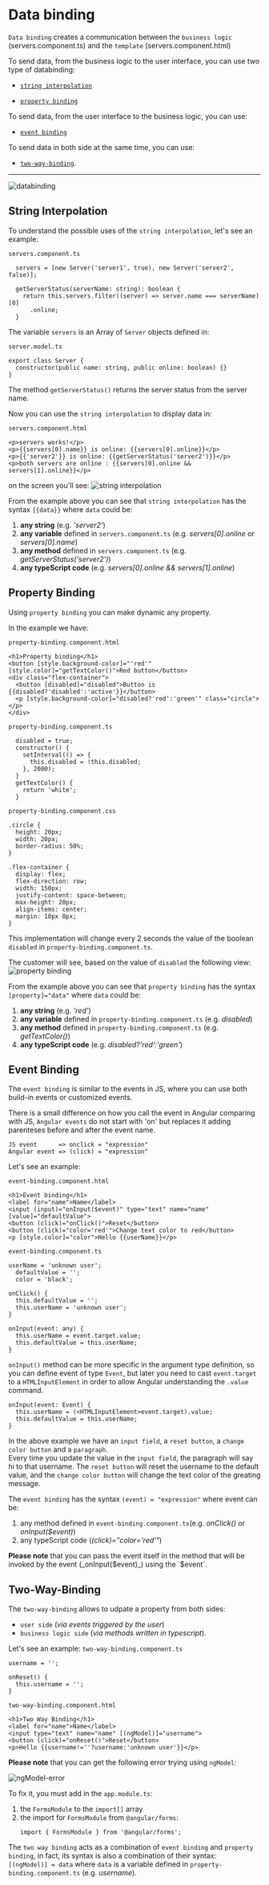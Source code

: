 # Data binding

`Data binding` creates a communication between the `business logic` (servers.component.ts) and the `template` (servers.component.html)

To send data, from the business logic to the user interface, you can use two type of databinding:

- [`string interpolation`](#string-interpolation)

- [`property binding`](#property-binding)

To send data, from the user interface to the business logic, you can use:

- [`event binding`](#event-binding)

To send data in both side at the same time, you can use:

- [`two-way-binding`](#two-way-binding).

---

![databinding](../assets/databinding.jpg "databinding")

## String Interpolation

To understand the possible uses of the `string interpolation`, let's see an example:

`servers.component.ts`

```
  servers = [new Server('server1', true), new Server('server2', false)];

  getServerStatus(serverName: string): boolean {
    return this.servers.filter((server) => server.name === serverName)[0]
      .online;
  }
```

The variable `servers` is an Array of `Server` objects defined in:

`server.model.ts`

```
export class Server {
  constructor(public name: string, public online: boolean) {}
}
```

The method `getServerStatus()` returns the server status from the server name.

Now you can use the `string interpolation` to display data in:

`servers.component.html`

```
<p>servers works!</p>
<p>{{servers[0].name}} is online: {{servers[0].online}}</p>
<p>{{'server2'}} is online: {{getServerStatus('server2')}}</p>
<p>both servers are online : {{servers[0].online && servers[1].online}}</p>
```

on the screen you'll see:
![string interpolation](../assets/string-interpolation.jpg "string interpolation")

From the example above you can see that `string interpolation` has the syntax `{{data}}` where `data` could be:

1. **any string** (e.g. _'server2'_)
2. **any variable** defined in `servers.component.ts` (e.g. _servers[0].online_ or _servers[0].name_)
3. **any method** defined in `servers.component.ts` (e.g. _getServerStatus('server2')_)
4. **any typeScript code** (e.g. _servers[0].online && servers[1].online_)

## Property Binding

Using `property binding` you can make dynamic any property.

In the example we have:

`property-binding.component.html`

```
<h1>Property binding</h1>
<button [style.background-color]="'red'" [style.color]="getTextColor()">Red button</button>
<div class="flex-container">
  <button [disabled]="disabled">Button is {{disabled?'disabled':'active'}}</button>
  <p [style.background-color]="disabled?'red':'green'" class="circle"></p>
</div>
```

`property-binding.component.ts`

```
  disabled = true;
  constructor() {
    setInterval(() => {
      this.disabled = !this.disabled;
    }, 2000);
  }
  getTextColor() {
    return 'white';
  }
```

`property-binding.component.css`

```
.circle {
  height: 20px;
  width: 20px;
  border-radius: 50%;
}

.flex-container {
  display: flex;
  flex-direction: row;
  width: 150px;
  justify-content: space-between;
  max-height: 20px;
  align-items: center;
  margin: 10px 0px;
}
```

This implementation will change every 2 seconds the value of the boolean `disabled` in `property-binding.component.ts`.

The customer will see, based on the value of `disabled` the following view:
![property binding](../assets/property-binding.jpg "property binding")

From the example above you can see that `property binding` has the syntax `[property]="data"` where `data` could be:

1. **any string** (e.g. _'red'_)
2. **any variable** defined in `property-binding.component.ts` (e.g. _disabled_)
3. **any method** defined in `property-binding.component.ts` (e.g. _getTextColor()_)
4. **any typeScript code** (e.g. _disabled?'red':'green'_)

## Event Binding

The `event binding` is similar to the events in JS, where you can use both build-in events or customized events.

There is a small difference on how you call the event in Angular comparing with JS, `Angular events` do not start with 'on' but replaces it adding parenteses before and after the event name.

```
JS event      => onclick = "expression"
Angular event => (click) = "expression"
```

Let's see an example:

`event-binding.component.html`

```
<h1>Event binding</h1>
<label for="name">Name</label>
<input (input)="onInput($event)" type="text" name="name" [value]="defaultValue">
<button (click)="onClick()">Reset</button>
<button (click)="color='red'">Change text color to red</button>
<p [style.color]="color">Hello {{userName}}</p>
```

`event-binding.component.ts`

```
userName = 'unknown user';
  defaultValue = '';
  color = 'black';

onClick() {
  this.defaultValue = '';
  this.userName = 'unknown user';
}

onInput(event: any) {
  this.userName = event.target.value;
  this.defaultValue = this.userName;
}
```

`onInput()` method can be more specific in the argument type definition, so you can define event of type `Event`, but later you need to cast `event.target` to a `HTMLInputElement` in order to allow Angular understanding the `.value` command.

```
onInput(event: Event) {
  this.userName = (<HTMLInputElement>event.target).value;
  this.defaultValue = this.userName;
}
```

In the above example we have an `input field`, a `reset button`, a `change color button` and a `paragraph`. \
Every time you update the value in the `input field`, the paragraph will say hi to that username. The `reset button` will reset the username to the default value, and the `change color button` will change the text color of the greating message.

The `event binding` has the syntax `(event) = "expression"` where event can be:

1. any method defined in `event-binding.component.ts`(e.g. _onClick()_ or _onInput($event)_)
2. any typeScript code (_(click)="color='red'"_)

**Please note** that you can pass the event itself in the method that will be invoked by the event (_onInput($event)_) using the `$event`.

## Two-Way-Binding

The `two-way-binding` allows to udpate a property from both sides:

- `user side` (_via events triggered by the user_)
- `business logic side` (_via methods written in typescript_).

Let's see an example:
`two-way-binding.component.ts`

```
username = '';

onReset() {
  this.username = '';
}
```

`two-way-binding.component.html`

```
<h1>Two Way Binding</h1>
<label for="name">Name</label>
<input type="text" name="name" [(ngModel)]="username">
<button (click)="onReset()">Reset</button>
<p>Hello {{username!=''?username:'unknown user'}}</p>
```

**Please note** that you can get the following error trying using `ngModel`:

![ngModel-error](../assets/ngModel-error.jpg "ngModel-error")

To fix it, you must add in the `app.module.ts`:

1. the `FormsModule` to the `import[]` array
2. the import for `FormsModule` from `@angular/forms`:
   ```
   import { FormsModule } from '@angular/forms';
   ```

The `two way binding` acts as a combination of `event binding` and `property binding`, in fact, its syntax is also a combination of their syntax:\
`[(ngModel)] = data` where `data` is a variable defined in `property-binding.component.ts` (e.g. _username_).
